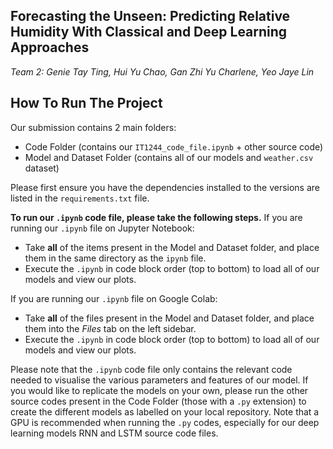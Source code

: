 ## **Forecasting the Unseen: Predicting Relative Humidity With Classical and Deep Learning Approaches**
_Team 2: Genie Tay Ting, Hui Yu Chao, Gan Zhi Yu Charlene, Yeo Jaye Lin_

## **How To Run The Project** 
Our submission contains 2 main folders:
- Code Folder (contains our `IT1244_code_file.ipynb` + other source code)
- Model and Dataset Folder (contains all of our models and `weather.csv` dataset)

Please first ensure you have the dependencies installed to the versions are listed in the `requirements.txt` file.

**To run our `.ipynb` code file, please take the following steps.**
If you are running our `.ipynb` file on Jupyter Notebook:
- Take **all** of the items present in the Model and Dataset folder, and place them in the same directory as the `ipynb` file.
- Execute the `.ipynb` in code block order (top to bottom) to load all of our models and view our plots.

If you are running our `.ipynb` file on Google Colab:
- Take **all** of the files present in the Model and Dataset folder, and place them into the _Files_ tab on the left sidebar.
- Execute the `.ipynb` in code block order (top to bottom) to load all of our models and view our plots.

Please note that the `.ipynb` code file only contains the relevant code needed to visualise the various parameters and features of our model. If you would like to replicate the models on your own, please run the other source codes present in the Code Folder (those with a `.py` extension) to create the different models as labelled on your local repository. Note that a GPU is recommended when running the `.py` codes, especially for our deep learning models RNN and LSTM source code files.
